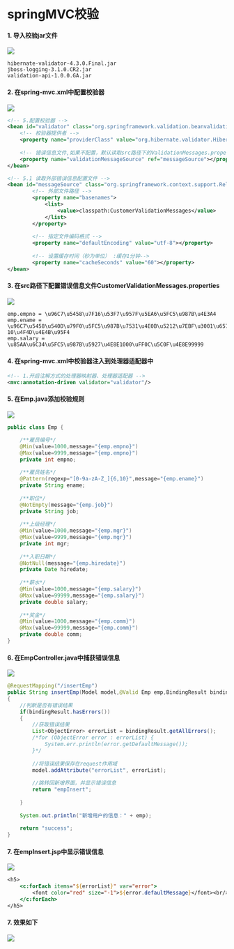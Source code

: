 # springMVC校验

#### 1. 导入校验jar文件

![](WebContent/Images/1.png)

```
hibernate-validator-4.3.0.Final.jar
jboss-logging-3.1.0.CR2.jar
validation-api-1.0.0.GA.jar
```
#### 2. 在spring-mvc.xml中配置校验器
	
![](WebContent/Images/2.png)

```xml
<!-- 5.配置校验器 -->
<bean id="validator" class="org.springframework.validation.beanvalidation.LocalValidatorFactoryBean">
	<!-- 校验器提供者 -->
	<property name="providerClass" value="org.hibernate.validator.HibernateValidator"></property>
	
	<!-- 错误信息文件,如果不配置，默认读取src路径下的ValidationMessages.properties文件 -->
	<property name="validationMessageSource" ref="messageSource"></property>
</bean>

<!-- 5.1 读取外部错误信息配置文件 -->
<bean id="messageSource" class="org.springframework.context.support.ReloadableResourceBundleMessageSource">
		<!-- 外部文件路径 -->
		<property name="basenames">
			<list>
				<value>classpath:CustomerValidationMessages</value>
			</list>
		</property>
		
		<!-- 指定文件编码格式 -->
		<property name="defaultEncoding" value="utf-8"></property>
		
		<!-- 设置缓存时间（秒为单位） :缓存1分钟-->
		<property name="cacheSeconds" value="60"></property>
</bean>
```

#### 3. 在src路径下配置错误信息文件CustomerValidationMessages.properties

![](WebContent/Images/3.png)

```properties
emp.empno = \u96C7\u5458\u7F16\u53F7\u957F\u5EA6\u5FC5\u987B\u4E3A4
emp.ename = \u96C7\u5458\u540D\u79F0\u5FC5\u987B\u7531\u4E0B\u5212\u7EBF\u3001\u6570\u5B57\u3001\u5B57\u6BCD\u7EC4\u6210\uFF0C\u957F\u5EA6\u5FC5\u987B\u57286-10\u4F4D\u4E4B\u95F4
emp.salary = \u85AA\u6C34\u5FC5\u987B\u5927\u4E8E1000\uFF0C\u5C0F\u4E8E99999
```

#### 4. 在spring-mvc.xml中校验器注入到处理器适配器中
		
```xml
<!-- 1.开启注解方式的处理器映射器、处理器适配器 -->
<mvc:annotation-driven validator="validator"/>
```

#### 5. 在Emp.java添加校验规则

![](WebContent/Images/4.png)

```Java
public class Emp {

	/**雇员编号*/
	@Min(value=1000,message="{emp.empno}")
	@Max(value=9999,message="{emp.empno}")
	private int empno;
	
	/**雇员姓名*/
	@Pattern(regexp="[0-9a-zA-Z_]{6,10}",message="{emp.ename}")
	private String ename;
	
	/**职位*/
	@NotEmpty(message="{emp.job}")
	private String job;
	
	/**上级经理*/
	@Min(value=1000,message="{emp.mgr}")
	@Max(value=9999,message="{emp.mgr}")
	private int mgr;
	
	/**入职日期*/
	@NotNull(message="{emp.hiredate}")
	private Date hiredate;
	
	/**薪水*/
	@Min(value=1000,message="{emp.salary}")
	@Max(value=99999,message="{emp.salary}")
	private double salary;
	
	/**奖金*/
	@Min(value=1000,message="{emp.comm}")
	@Max(value=99999,message="{emp.comm}")
	private double comm;
}
```

#### 6. 在EmpController.java中捕获错误信息

![](WebContent/Images/5.png)

```Java
@RequestMapping("/insertEmp")
public String insertEmp(Model model,@Valid Emp emp,BindingResult bindingResult)
{
	//判断是否有错误结果
	if(bindingResult.hasErrors())
	{
		//获取错误结果
		List<ObjectError> errorList = bindingResult.getAllErrors();
		/*for (ObjectError error : errorList) {
			System.err.println(error.getDefaultMessage());
		}*/
		
		//将错误结果保存在request作用域
		model.addAttribute("errorList", errorList);
		
		//跳转回新增界面，并显示错误信息
		return "empInsert";
		
	}
	
	System.out.println("新增用户的信息：" + emp);
	
	return "success";
}
```	

#### 7. 在empInsert.jsp中显示错误信息

![](WebContent/Images/6.png)

```Jsp
<h5>
	<c:forEach items="${errorList}" var="error">
		<font color="red" size="-1">${error.defaultMessage}</font><br/>
	</c:forEach>
</h5>
```
#### 7. 效果如下

![](WebContent/Images/7.png)

